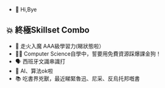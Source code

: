 - 👋 Hi,Bye

## 💥 終極Skillset Combo

- 🧠 走火入魔 AAA級學習力(睇狀態啦）
- 👩‍💻 Computer Science自學中，誓要用免費資源踩爆課金狗！
- 🗣️ 西班牙文識串識打
- 🔎 AI、算法ok啦
- 📚 吃書界兇獸，最近睇緊魯迅、尼采、反烏托邦嘅書


<!---
Cryjai/Cryjai is a ✨ special ✨ repository because its `README.md` (this file) appears on your GitHub profile.
You can click the Preview link to take a look at your changes.
--->
